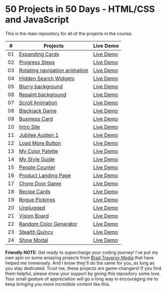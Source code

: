 # 50 Projects in 50 Days - HTML/CSS and JavaScript

This is the main repository for all of the projects in the course.

|  #  | Projects                                                                                | Live Demo                                                           |
| :-: | --------------------------------------------------------------------------------------- | ------------------------------------------------------------------- |
| 01  | [Expanding Cards](https://github.com/Nasirkhan294/expanding-cards)                      | [Live Demo](https://nasirkhan294.github.io/expanding-cards/)        |
| 02  | [Progress Steps](https://github.com/Nasirkhan294/progress-steps)                        | [Live Demo](https://nasirkhan294.github.io/progress-steps/)         |
| 03  | [Rotating navigation animation](https://github.com/Nasirkhan294/rotating-nav-animation) | [Live Demo](https://nasirkhan294.github.io/rotating-nav-animation/) |
| 04  | [Hidden Search Widgets](https://github.com/Nasirkhan294/hidden-search)                  | [Live Demo](https://nasirkhan294.github.io/hidden-search/)          |
| 05  | [Blurry background](https://github.com/Nasirkhan294/blurry-background)                  | [Live Demo](https://nasirkhan294.github.io/blurry-background/)      |
| 06  | [Repaint background](https://github.com/Nasirkhan294/repaint-bg)                        | [Live Demo](https://nasirkhan294.github.io/repaint-bg/)             |
| 07  | [Scroll Animation](https://github.com/Nasirkhan294/scroll-animation)                    | [Live Demo](https://nasirkhan294.github.io/scroll-animation/)       |
| 08  | [Blackjack Game](https://github.com/Nasirkhan294/blackjack-game)                        | [Live Demo](https://nasirkhan294.github.io/blackjack-game/)         |
| 09  | [Business Card](https://github.com/Nasirkhan294/business-card)                          | [Live Demo](https://nasirkhan294.github.io/business-card/)          |
| 10  | [Intro Site](https://github.com/Nasirkhan294/intro-site)                                | [Live Demo](https://nasirkhan294.github.io/intro-site/)             |
| 11  | [Jubilee Austen 1](https://github.com/Nasirkhan294/jubilee-austen-1)                    | [Live Demo](https://nasirkhan294.github.io/jubilee-austen-1/)       |
| 12  | [Load More Button](https://github.com/Nasirkhan294/load-more-button)                    | [Live Demo](https://nasirkhan294.github.io/load-more-button/)       |
| 13  | [My Color Palette](https://github.com/Nasirkhan294/my-color-palette)                    | [Live Demo](https://nasirkhan294.github.io/my-color-palette/)       |
| 14  | [My Style Guide](https://github.com/Nasirkhan294/my-style-guide)                        | [Live Demo](https://nasirkhan294.github.io/my-style-guide/)         |
| 15  | [People Counter](https://github.com/Nasirkhan294/people-counter)                        | [Live Demo](https://nasirkhan294.github.io/people-counter/)         |
| 16  | [Product Landing Page](https://github.com/Nasirkhan294/product-landing-page)            | [Live Demo](https://nasirkhan294.github.io/product-landing-page/)   |
| 17  | [Chore Door Game](https://github.com/Nasirkhan294/chore-door-game)            | [Live Demo](https://nasirkhan294.github.io/chore-door-game/)   |
| 18  | [Recipe Cards](https://github.com/Nasirkhan294/recipe-cards)            | [Live Demo](https://nasirkhan294.github.io/recipe-cards/)   |
| 19  | [Rogue Pickings](https://github.com/Nasirkhan294/rogue-pickings)            | [Live Demo](https://nasirkhan294.github.io/rogue-pickings/)   |
| 20  | [Unplugged](https://github.com/Nasirkhan294/unplugged)            | [Live Demo](https://nasirkhan294.github.io/unplugged/)   |
| 21  | [Vision Board](https://github.com/Nasirkhan294/vision-board)            | [Live Demo](https://nasirkhan294.github.io/vision-board/)   |
| 22  | [Random Color Generator](https://github.com/Nasirkhan294/random-color-generator)            | [Live Demo](https://nasirkhan294.github.io/random-color-generator/)   |
| 23  | [Stealth Quincy](https://github.com/Nasirkhan294/stealth-quincy)            | [Live Demo](https://nasirkhan294.github.io/stealth-quincy/)   |
| 24  | [Show Modal](https://github.com/Nasirkhan294/show-modal)            | [Live Demo](https://nasirkhan294.github.io/show-modal/)   |

**Friendly NOTE**: Get ready to supercharge your coding journey! I've put my own spin on some amazing projects from [Brad Traversy Media](https://bradtraversy/50projects50days) that have helped me immensely. And I know they'll do the same for you, as long as you stay dedicated. Trust me, these projects are game-changers! If you find them helpful, please show your support by giving this repository some love. Your small gesture of appreciation will go a long way in encouraging me to keep bringing you more incredible content like this.
